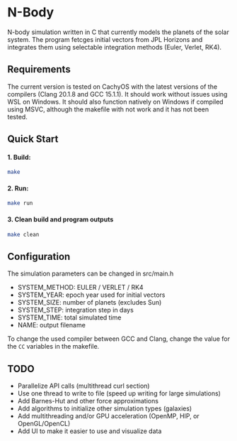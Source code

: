 # N-Body

N-body simulation written in C that currently models the planets of the solar system. The program fetcges initial vectors from JPL Horizons and integrates them using selectable integration methods (Euler, Verlet, RK4).

## Requirements

The current version is tested on CachyOS with the latest versions of the compilers (Clang 20.1.8 and GCC 15.1.1). It should work without issues using WSL on Windows. It should also function natively on Windows if compiled using MSVC, although the makefile with not work and it has not been tested.

## Quick Start

#### 1. Build:
```bash
make
```

#### 2. Run:
```bash
make run
```

#### 3. Clean build and program outputs
```bash
make clean
```

## Configuration

The simulation parameters can be changed in src/main.h

- SYSTEM_METHOD: EULER / VERLET / RK4
- SYSTEM_YEAR: epoch year used for initial vectors
- SYSTEM_SIZE: number of planets (excludes Sun)
- SYSTEM_STEP: integration step in days
- SYSTEM_TIME: total simulated time
- NAME: output filename

To change the used compiler between GCC and Clang, change the value for the `CC` variables in the makefile.

## TODO

- Parallelize API calls (multithread curl section)
- Use one thread to write to file (speed up writing for large simulations)
- Add Barnes-Hut and other force approximations
- Add algorithms to initialize other simulation types (galaxies)
- Add multithreading and/or GPU acceleration (OpenMP, HIP, or OpenGL/OpenCL)
- Add UI to make it easier to use and visualize data
